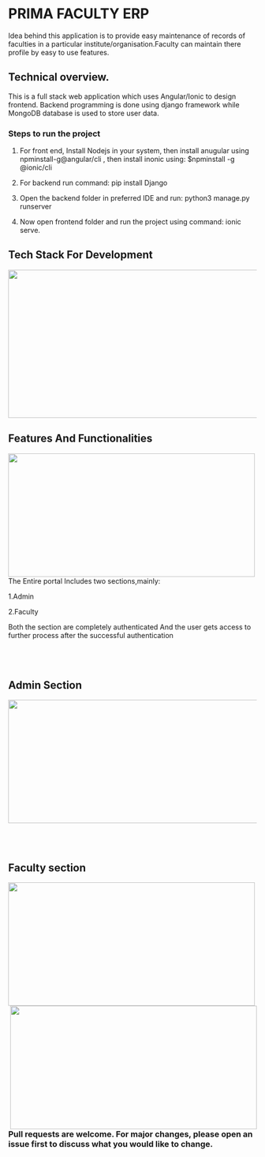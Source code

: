 # PRIMA FACULTY ERP 
Idea behind this application is to provide easy maintenance of records of faculties in a particular institute/organisation.Faculty can maintain there profile by easy to use features.

## Technical overview.
This  is a full stack web application which uses Angular/Ionic to design frontend. Backend programming is done using django framework while MongoDB database is used to store user data.

<!-- <div style="display: flex">
   <img src="readme_images/admin1.png">
   <img src="readme_images/admin2.png">
   <img src="readme_images/faculty1.png">
</div> -->


### Steps to run the project
1. For front end, Install Nodejs in your system, then install anugular using npminstall-g@angular/cli , then install inonic using:  $npminstall -g @ionic/cli 

2. For backend run command: pip install Django

3. Open the backend folder in preferred IDE and run: python3 manage.py runserver

4. Now open frontend folder and  run the project using command: ionic serve.

## Tech Stack For Development
<p align="center">
  <img width="1000" height="300" src="https://user-images.githubusercontent.com/85166951/220547339-f5f631bb-4247-4c51-a9da-934880e33604.jpg">
</p>
<!-- ![techstack](https://user-images.githubusercontent.com/85166951/220547339-f5f631bb-4247-4c51-a9da-934880e33604.jpg) -->

## Features And Functionalities

<img align="left" width="500" height="250" src="https://user-images.githubusercontent.com/85166951/220548187-05480286-b652-41bc-b0c9-c10920ec5d04.png">

The Entire portal Includes two sections,mainly:

1.Admin

2.Faculty

Both the section are completely authenticated 
And the user gets access to further process after the successful authentication 
<br></br>
<br></br>

## Admin Section
<p align="centre">
<img  width="1000" height="250" src="https://user-images.githubusercontent.com/85166951/220580718-acef74b4-d43a-4fa8-956d-1e7016f0d93d.jpg">
</p>
<br></br>

## Faculty section 
<p>
<img align="left" width="500" height="250" src="https://user-images.githubusercontent.com/85166951/220583588-047c4cde-3d9e-47de-a4c7-ae8dd3399ac8.png">
<img align="right" width="500" height="250" src="https://user-images.githubusercontent.com/85166951/220584331-fd544afb-531c-4c46-b0b1-7b14aaddd3b8.png">
</p>






###  Pull requests are welcome. For major changes, please open an issue first to discuss what you would like to change.
